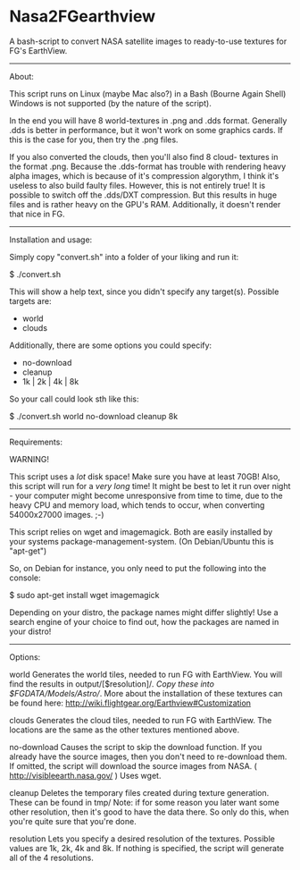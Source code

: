# Nasa2FGearthview
A bash-script to convert NASA satellite images to ready-to-use
textures for FG's EarthView.


------------------------------------
About:

This script runs on Linux (maybe Mac also?) in a Bash
(Bourne Again Shell) Windows is not supported (by the nature of the
script).

In the end you will have 8 world-textures in .png and .dds format.
Generally .dds is better in performance, but it won't work on some
graphics cards. If this is the case for you, then try the .png files.

If you also converted the clouds, then you'll also find 8 cloud-
textures in the format .png. Because the .dds-format has trouble with
rendering heavy alpha images, which is because of it's compression
algorythm, I think it's useless to also build faulty files.
However, this is not entirely true! It is possible to switch off the
.dds/DXT compression. But this results in huge files and is rather
heavy on the GPU's RAM.
Additionally, it doesn't render that nice in FG.


------------------------------------
Installation and usage:

Simply copy "convert.sh" into a folder of your liking and run it:

$ ./convert.sh

This will show a help text, since you didn't specify any target(s).
Possible targets are:
* world
* clouds

Additionally, there are some options you could specify:
* no-download
* cleanup
* 1k | 2k | 4k | 8k

So your call could look sth like this:

$ ./convert.sh world no-download cleanup 8k


------------------------------------
Requirements:

WARNING!

This script uses a *lot* disk space! Make sure you have at least 70GB!
Also, this script will run for a *very long* time! It might be best to
let it run over night - your computer might become unresponsive from
time to time, due to the heavy CPU and memory load, which tends to
occur, when converting 54000x27000 images. ;-)

This script relies on wget and imagemagick. Both are easily installed
by your systems package-management-system.
(On Debian/Ubuntu this is "apt-get")

So, on Debian for instance, you only need to put the following into
the console:

$ sudo apt-get install wget imagemagick

Depending on your distro, the package names might differ slightly! Use
a search engine of your choice to find out, how the packages are named
in your distro!


------------------------------------
Options:

world
	Generates the world tiles, needed to run FG with EarthView.
	You will find the results in output/[$resolution]/*. Copy
	these into $FGDATA/Models/Astro/*. More about the installation
	of these textures can be found here:
	http://wiki.flightgear.org/Earthview#Customization

clouds
	Generates the cloud tiles, needed to run FG with EarthView.
	The locations are the same as the other textures mentioned
	above.

no-download
	Causes the script to skip the download function. If you
	already have the source images, then you don't need to
	re-download them.
	If omitted, the script will download the source images from
	NASA. ( http://visibleearth.nasa.gov/ )
	Uses wget.

cleanup
	Deletes the temporary files created during texture generation.
	These can be found in tmp/
	Note: if for some reason you later want some other resolution,
	then it's good to have the data there. So only do this, when
	you're quite sure that you're done.

resolution
	Lets you specify a desired resolution of the textures.
	Possible values are 1k, 2k, 4k and 8k. If nothing is
	specified, the script will generate all of the 4 resolutions.

